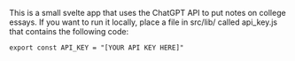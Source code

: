 This is a small svelte app that uses the ChatGPT API to put notes on college essays. If you want to run it locally, place a file in src/lib/ called api_key.js that contains the following code:

```
export const API_KEY = "[YOUR API KEY HERE]"
```
